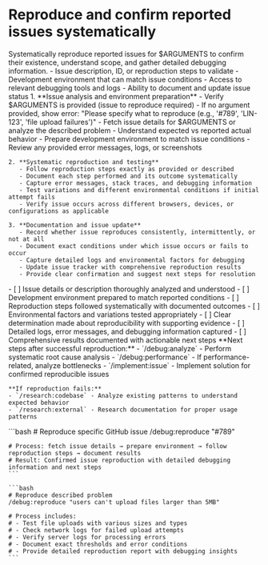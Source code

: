 # Reproduce and confirm reported issues systematically

<instructions>
  <context>
    Systematically reproduce reported issues for $ARGUMENTS to confirm their existence, understand scope, and gather detailed debugging information.
  </context>

  <requirements>
    - Issue description, ID, or reproduction steps to validate
    - Development environment that can match issue conditions
    - Access to relevant debugging tools and logs
    - Ability to document and update issue status
  </requirements>

  <execution>
    1. **Issue analysis and environment preparation**
       - Verify $ARGUMENTS is provided (issue to reproduce required)
       - If no argument provided, show error: "Please specify what to reproduce (e.g., '#789', 'LIN-123', 'file upload failures')"
       - Fetch issue details for $ARGUMENTS or analyze the described problem
       - Understand expected vs reported actual behavior
       - Prepare development environment to match issue conditions
       - Review any provided error messages, logs, or screenshots

    2. **Systematic reproduction and testing**
       - Follow reproduction steps exactly as provided or described
       - Document each step performed and its outcome systematically
       - Capture error messages, stack traces, and debugging information
       - Test variations and different environmental conditions if initial attempt fails
       - Verify issue occurs across different browsers, devices, or configurations as applicable

    3. **Documentation and issue update**
       - Record whether issue reproduces consistently, intermittently, or not at all
       - Document exact conditions under which issue occurs or fails to occur
       - Capture detailed logs and environmental factors for debugging
       - Update issue tracker with comprehensive reproduction results
       - Provide clear confirmation and suggest next steps for resolution
  </execution>

  <validation>
    - [ ] Issue details or description thoroughly analyzed and understood
    - [ ] Development environment prepared to match reported conditions
    - [ ] Reproduction steps followed systematically with documented outcomes
    - [ ] Environmental factors and variations tested appropriately
    - [ ] Clear determination made about reproducibility with supporting evidence
    - [ ] Detailed logs, error messages, and debugging information captured
    - [ ] Comprehensive results documented with actionable next steps
  </validation>

  <workflow>
    **Next steps after successful reproduction:**
    - `/debug:analyze` - Perform systematic root cause analysis
    - `/debug:performance` - If performance-related, analyze bottlenecks
    - `/implement:issue` - Implement solution for confirmed reproducible issues

    **If reproduction fails:**
    - `/research:codebase` - Analyze existing patterns to understand expected behavior
    - `/research:external` - Research documentation for proper usage patterns

  </workflow>

  <examples>
    ```bash
    # Reproduce specific GitHub issue
    /debug:reproduce "#789"

    # Process: fetch issue details → prepare environment → follow reproduction steps → document results
    # Result: Confirmed issue reproduction with detailed debugging information and next steps
    ```

    ```bash
    # Reproduce described problem
    /debug:reproduce "users can't upload files larger than 5MB"

    # Process includes:
    # - Test file uploads with various sizes and types
    # - Check network logs for failed upload attempts
    # - Verify server logs for processing errors
    # - Document exact thresholds and error conditions
    # - Provide detailed reproduction report with debugging insights
    ```

  </examples>
</instructions>
